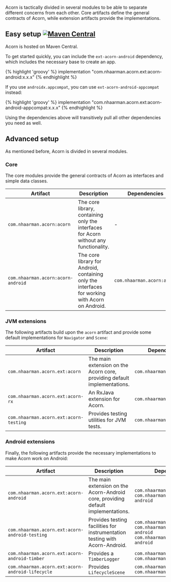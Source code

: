 ---
---

Acorn is tactically divided in several modules to be able to separate different
concerns from each other. Core artifacts define the general contracts of Acorn,
while extension artifacts provide the implementations.


## Easy setup [![Maven Central](https://maven-badges.herokuapp.com/maven-central/com.nhaarman.acorn/acorn/badge.png)](https://maven-badges.herokuapp.com/maven-central/com.nhaarman.acorn/acorn)

Acorn is hosted on Maven Central.

To get started quickly, you can include the `ext-acorn-android` dependency, 
which includes the necessary base to create an app.

{% highlight 'groovy' %}
implementation "com.nhaarman.acorn.ext:acorn-android:x.x.x"
{% endhighlight %}

If you use `androidx.appcompat`, you can use `ext-acorn-android-appcompat` instead:

{% highlight 'groovy' %}
implementation "com.nhaarman.acorn.ext:acorn-android-appcompat:x.x.x"
{% endhighlight %}

Using the dependencies above will transitively pull all other dependencies you
need as well.


## Advanced setup

As mentioned before, Acorn is divided in several modules.

### Core

The core modules provide the general contracts of Acorn as interfaces and simple
data classes.

| Artifact | Description | Dependencies|
|----------|-------------|-------------|
|`com.nhaarman.acorn:acorn` | The core library, containing only the interfaces for Acorn without any functionality. | - |
|`com.nhaarman.acorn:acorn-android` | The core library for Android, containing only the interfaces for working with Acorn on Android. | `com.nhaarman.acorn:acorn` |

### JVM extensions

The following artifacts build upon the `acorn` artifact and provide some default
implementations for `Navigator` and `Scene`:


| Artifact | Description | Dependencies|
|----------|-------------|-------------|
|`com.nhaarman.acorn.ext:acorn` | The main extension on the Acorn core, providing default implementations. |`com.nhaarman.acorn:acorn`|
|`com.nhaarman.acorn.ext:acorn-rx` | An RxJava extension for Acorn. |`com.nhaarman.acorn:acorn`|
|`com.nhaarman.acorn.ext:acorn-testing` | Provides testing utilities for JVM tests. |`com.nhaarman.acorn:acorn`|


### Android extensions

Finally, the following artifacts provide the necessary implementations to make
Acorn work on Android:


| Artifact | Description | Dependencies|
|----------|-------------|-------------|
|`com.nhaarman.acorn.ext:acorn-android` | The main extension on the Acorn-Android core, providing default implementations. |`com.nhaarman.acorn:acorn`<br>`com.nhaarman.acorn:acorn-android`|
|`com.nhaarman.acorn.ext:acorn-android-testing` | Provides testing facilities for instrumentation testing with Acorn-Android. |`com.nhaarman.acorn:acorn`<br>`com.nhaarman.acorn:acorn-android`<br>`com.nhaarman.acorn.ext:acorn-android`|
|`com.nhaarman.acorn.ext:acorn-android-timber` | Provides a `TimberLogger` |`com.nhaarman.acorn:acorn`<br>`com.nhaarman.acorn.ext:acorn`|
|`com.nhaarman.acorn.ext:acorn-android-lifecycle` | Provides `LifecycleScene` |`com.nhaarman.acorn:acorn`<br>`com.nhaarman.acorn.ext:acorn`|
